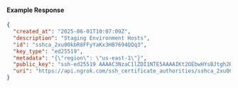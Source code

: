 <!-- Code generated for API Clients. DO NOT EDIT. -->

#### Example Response

```json
{
  "created_at": "2025-06-01T10:07:09Z",
  "description": "Staging Environment Hosts",
  "id": "sshca_2xu00kbR8FFyYaKx3HB7694QQq3",
  "key_type": "ed25519",
  "metadata": "{\"region\": \"us-east-1\"}",
  "public_key": "ssh-ed25519 AAAAC3NzaC1lZDI1NTE5AAAAIKt2OEbwHYsBJtgh2RXuqNua1e1Ewrp7RREo4re/Jt9s",
  "uri": "https://api.ngrok.com/ssh_certificate_authorities/sshca_2xu00kbR8FFyYaKx3HB7694QQq3"
}
```
